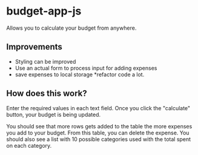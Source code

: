 # budget-app-js
Allows you to calculate your budget from anywhere.
## Improvements
* Styling can be improved
* Use an actual form to process input for adding expenses
* save expenses to local storage
*refactor code a lot.

## How does this work?
Enter the required values in each text field. Once you click the "calculate" button, your budget is being updated. 

You should see that more rows gets added to the table the more expenses you add to your budget. From this table, you can delete the expense. You should also see a list with 10 possible categories used with the total spent on each category.

